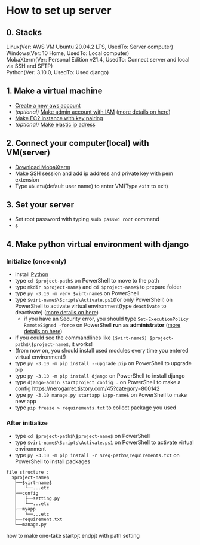 # How to set up server

## 0. Stacks

Linux(Ver: AWS VM Ubuntu 20.04.2 LTS, UsedTo: Server computer)  
Windows(Ver: 10 Home, UsedTo: Local computer)  
MobaXterm(Ver: Personal Edition v21.4, UsedTo: Connect server and local via SSH and SFTP)  
Python(Ver: 3.10.0, UsedTo: Used django)  

## 1. Make a virtual machine

* [Create a new aws account](https://aws.amazon.com/ko/free/)
* *(optional)* [Make admin account with IAM](https://console.aws.amazon.com/iam/home) ([more details on here](https://extsdd.tistory.com/76?category=853192))
* [Make EC2 instance with key pairing](https://ap-northeast-2.console.aws.amazon.com/ec2/v2/home?region=ap-northeast-2#LaunchInstanceWizard:)
* *(optional)* [Make elastic ip adress](https://ap-northeast-2.console.aws.amazon.com/ec2/v2/home?region=ap-northeast-2#Addresses:)

## 2. Connect your computer(local) with VM(server)

* [Download MobaXterm](https://mobaxterm.mobatek.net/download.html)
* Make SSH session and add ip address and private key with pem extension
* Type `ubuntu`(default user name) to enter VM(Type `exit` to exit)

## 3. Set your server

* Set root password with typing `sudo passwd root` commend
* s

## 4. Make python virtual environment with django

### Initialize (once only)

* install [Python](https://www.python.org/downloads/)
* type `cd $project-path$` on PowerShell to move to the path
* type `mkdir $project-name$` and `cd $project-name$` to prepare folder
* type `py -3.10 -m venv $virt-name$` on PowerShell
* type `$virt-name$\Scripts\Activate.ps1`(for only PowerShell) on PowerShell to activate virtual environment(type `deactivate` to deactivate) ([more details on here](https://docs.python.org/ko/3.7/library/venv.html))
  * if you have an Security error, you should type `Set-ExecutionPolicy RemoteSigned -force` on PowerShell **run as administrator** ([more details on here](https://dreamlog.tistory.com/603))
* if you could see the commandlines like `($virt-name$) $project-path$\$project-name$`, it works!
* (from now on, you should install used modules every time you entered virtual environment!)
* type `py -3.10 -m pip install --upgrade pip` on PowerShell to upgrade pip
* type `py -3.10 -m pip install django` on PowerShell to install django
* type `django-admin startproject config .` on PowerShell to make a config
<https://nerogarret.tistory.com/45?category=800142>
* type `py -3.10 manage.py startapp $app-name$` on PowerShell to make new app
* type `pip freeze > requirements.txt` to collect package you used

### After initialize

* type `cd $project-path$\$project-name$` on PowerShell
* type `$virt-name$\Scripts\Activate.ps1` on PowerShell to activate virtual environment
* type `py -3.10 -m pip install -r $req-path$\requirements.txt` on PowerShell to install packages

```
file structure :
  $project-name$
   ├──$virt-name$
   │   └──...etc
   ├──config
   │   ├──setting.py
   │   └──...etc
   ├──myapp
   │   └──...etc
   ├──requirement.txt
   └──manage.py
```

how to make one-take startpjt endpjt with path setting
